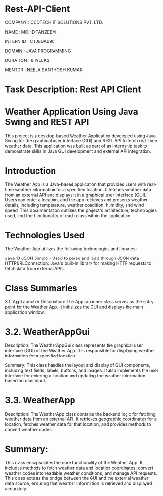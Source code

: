 # Rest-API-Client

COMPANY : CODTECH IT SOLUTIONS PVT. LTD.

NAME : MOHD TANZEEM

INTERN ID : CT08DA696

DOMAIN : JAVA PROGRAMMING

DURATION : 8 WEEKS

MENTOR : NEELA SANTHOSH KUMAR

# Task Description: Rest API Client

# Weather Application Using Java Swing and REST API 

This project is a desktop-based Weather Application developed using Java Swing for the graphical user interface (GUI) and REST API to fetch real-time weather data. This application was built as part of an internship task to demonstrate skills in Java GUI development and external API integration.

# Introduction

The Weather App is a Java-based application that provides users with real-time weather information for a specified location. It fetches weather data from an external API and displays it in a graphical user interface (GUI). Users can enter a location, and the app retrieves and presents weather details, including temperature, weather condition, humidity, and wind speed. This documentation outlines the project's architecture, technologies used, and the functionality of each class within the application.

# Technologies Used
The Weather App utilizes the following technologies and libraries:

Java 18
JSON Simple - Used to parse and read through JSON data
HTTPURLConnection: Java's built-in library for making HTTP requests to fetch data from external APIs.
# Class Summaries
3.1. AppLauncher
Description: The AppLauncher class serves as the entry point for the Weather App. It initializes the GUI and displays the main application window.

# 3.2. WeatherAppGui
Description: The WeatherAppGui class represents the graphical user interface (GUI) of the Weather App. It is responsible for displaying weather information for a specified location.

Summary: This class handles the layout and display of GUI components, including text fields, labels, buttons, and images. It also implements the user interface for entering a location and updating the weather information based on user input.

# 3.3. WeatherApp
Description: The WeatherApp class contains the backend logic for fetching weather data from an external API. It retrieves geographic coordinates for a location, fetches weather data for that location, and provides methods to convert weather codes.

# Summary: 

This class encapsulates the core functionality of the Weather App. It includes methods to fetch weather data and location coordinates, convert weather codes into readable weather conditions, and manage API requests. This class acts as the bridge between the GUI and the external weather data source, ensuring that weather information is retrieved and displayed accurately.
